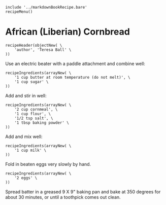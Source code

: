 ~~~ markdown-script
include '../markdownBookRecipe.bare'
recipeMenu()
~~~

# African (Liberian) Cornbread

~~~ markdown-script
recipeHeader(objectNew( \
    'author', 'Teresa Ball' \
))
~~~

Use an electric beater with a paddle attachment and combine well:

~~~ markdown-script
recipeIngredients(arrayNew( \
    '1 cup butter at room temperature (do not melt)', \
    '1 cup sugar' \
))
~~~

Add and stir in well:

~~~ markdown-script
recipeIngredients(arrayNew( \
    '2 cup cornmeal', \
    '1 cup flour', \
    '1/2 tsp salt', \
    '1 tbsp baking powder' \
))
~~~

Add and mix well:

~~~ markdown-script
recipeIngredients(arrayNew( \
    '1 cup milk' \
))
~~~

Fold in beaten eggs very slowly by hand.

~~~ markdown-script
recipeIngredients(arrayNew( \
    '2 eggs' \
))
~~~

Spread batter in a greased 9 X 9" baking pan and bake at 350 degrees for about 30 minutes, or until
a toothpick comes out clean.
